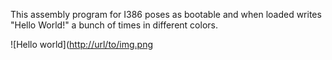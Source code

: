 This assembly program for I386 poses as bootable and when loaded writes "Hello World!" a bunch of times in different colors.

![Hello world]([http://url/to/img.png](https://github.com/SmigorX/I386BootHelloWorld/blob/master/Example.png])
